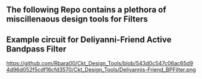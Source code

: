 
## The following Repo contains a plethora of miscillenaous design tools for Filters

## Example circuit for Deliyanni-Friend Active Bandpass Filter
https://github.com/Rbara00/Ckt_Design_Tools/blob/543d0c547c06ac65d94d96d052f5cdf16cfd3570/Ckt_Design_Tools/Deliyannis-Friend_BPFilter.png 
